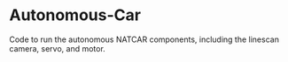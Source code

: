 # Autonomous-Car
Code to run the autonomous NATCAR components, including the linescan camera, servo, and motor.
